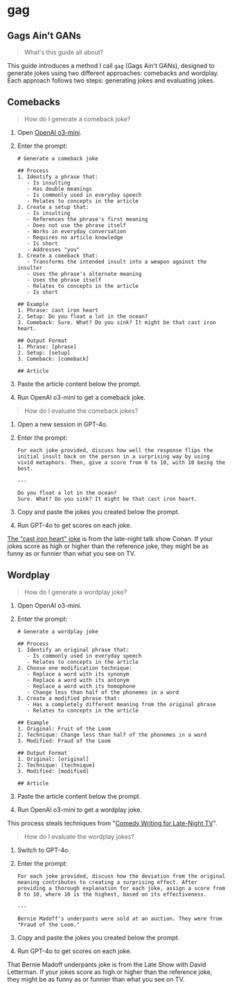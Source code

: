 # gag

## Gags Ain't GANs

> What's this guide all about?

This guide introduces a method I call `gag` (Gags Ain't GANs), designed to generate jokes using two different approaches: comebacks and wordplay. Each approach follows two steps: generating jokes and evaluating jokes.

## Comebacks

> How do I generate a comeback joke?

1. Open [OpenAI o3-mini](https://openai.com/index/openai-o3-mini).

1. Enter the prompt:

   ```
   # Generate a comeback joke
   
   ## Process
   1. Identify a phrase that:
      - Is insulting
      - Has double meanings
      - Is commonly used in everyday speech
      - Relates to concepts in the article
   2. Create a setup that:
      - Is insulting
      - References the phrase's first meaning
      - Does not use the phrase itself
      - Works in everyday conversation
      - Requires no article knowledge
      - Is short
      - Addresses "you"
   3. Create a comeback that:
      - Transforms the intended insult into a weapon against the insulter
      - Uses the phrase's alternate meaning
      - Uses the phrase itself
      - Relates to concepts in the article
      - Is short
   
   ## Example
   1. Phrase: cast iron heart
   2. Setup: Do you float a lot in the ocean?
   3. Comeback: Sure. What? Do you sink? It might be that cast iron heart.
   
   ## Output Format
   1. Phrase: [phrase]
   2. Setup: [setup]
   3. Comeback: [comeback]
   
   ## Article
   ```

1. Paste the article content below the prompt.

1. Run OpenAI o3-mini to get a comeback joke.

> How do I evaluate the comeback jokes?

1. Open a new session in GPT-4o.

1. Enter the prompt:

   ```
   For each joke provided, discuss how well the response flips the initial insult back on the person in a surprising way by using vivid metaphors. Then, give a score from 0 to 10, with 10 being the best.

   ---

   Do you float a lot in the ocean?
   Sure. What? Do you sink? It might be that cast iron heart.
   ```

1. Copy and paste the jokes you created below the prompt.

1. Run GPT-4o to get scores on each joke.

[The "cast iron heart" joke](https://youtu.be/VN3zrFBXynw?t=10) is from the late-night talk show Conan. If your jokes score as high or higher than the reference joke, they might be as funny as or funnier than what you see on TV.

## Wordplay

> How do I generate a wordplay joke?

1. Open OpenAI o3-mini.

1. Enter the prompt:

   ```
   # Generate a wordplay joke
   
   ## Process
   1. Identify an original phrase that:
      - Is commonly used in everyday speech
      - Relates to concepts in the article
   2. Choose one modification technique:
      - Replace a word with its synonym
      - Replace a word with its antonym
      - Replace a word with its homophone
      - Change less than half of the phonemes in a word
   3. Create a modified phrase that:
      - Has a completely different meaning from the original phrase
      - Relates to concepts in the article
   
   ## Example
   1. Original: Fruit of the Loom
   2. Technique: Change less than half of the phonemes in a word
   3. Modified: Fraud of the Loom
   
   ## Output Format
   1. Original: [original]
   2. Technique: [technique]
   3. Modified: [modified]
   
   ## Article
   ```

1. Paste the article content below the prompt.

1. Run OpenAI o3-mini to get a wordplay joke.

This process steals techniques from "[Comedy Writing for Late-Night TV](https://www.goodreads.com/en/book/show/22350931)".

> How do I evaluate the wordplay jokes?

1. Switch to GPT-4o.

1. Enter the prompt:

   ```
   For each joke provided, discuss how the deviation from the original meaning contributes to creating a surprising effect. After providing a thorough explanation for each joke, assign a score from 0 to 10, where 10 is the highest, based on its effectiveness.

   ---

   Bernie Madoff's underpants were sold at an auction. They were from "Fraud of the Loom."
   ```

1. Copy and paste the jokes you created below the prompt.

1. Run GPT-4o to get scores on each joke.

That Bernie Madoff underpants joke is from the Late Show with David Letterman. If your jokes score as high or higher than the reference joke, they might be as funny as or funnier than what you see on TV.
